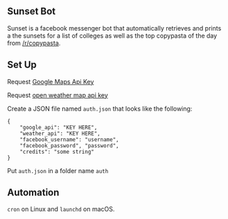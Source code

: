 Sunset Bot
---

Sunset is a facebook messenger bot that automatically retrieves and prints a the sunsets for a list of colleges as well as the top copypasta of the day from [/r/copypasta](reddit.com/r/copypasta). 

Set Up
---

Request [Google Maps Api Key](https://console.developers.google.com/apis/dashboard)

Request [open weather map api key](http://openweathermap.org)

Create a JSON file named `auth.json` that looks like the following: 

```
{
	"google_api": "KEY HERE",
	"weather_api": "KEY HERE",
	"facebook_username": "username",
	"facebook_password", "password",
	"credits": "some string"
}
```

Put `auth.json` in a folder name `auth`

Automation
---

`cron` on Linux and `launchd` on macOS. 



